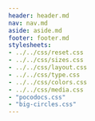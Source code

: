 ```yaml
---
header: header.md
nav: nav.md
aside: aside.md
footer: footer.md
stylesheets:
- ../../css/reset.css
- ../../css/sizes.css
- ../../css/layout.css
- ../../css/type.css
- ../../css/colors.css
- ../../css/media.css
- "pocodocs.css"
- "big-circles.css"
---
```

